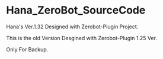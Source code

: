 # Hana_ZeroBot_SourceCode
Hana's Ver.1.32 Designed with Zerobot-Plugin Project.

This is the old Version Desgined with Zerobot-Plugin 1.25 Ver.

Only For Backup.
